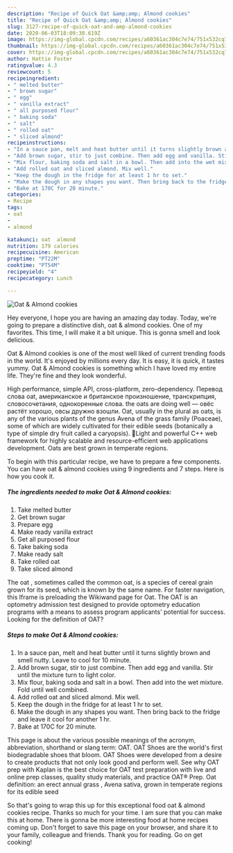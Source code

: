 ```yaml
---
description: "Recipe of Quick Oat &amp;amp; Almond cookies"
title: "Recipe of Quick Oat &amp;amp; Almond cookies"
slug: 3127-recipe-of-quick-oat-and-amp-almond-cookies
date: 2020-06-03T18:09:30.619Z
image: https://img-global.cpcdn.com/recipes/a60361ac304c7e74/751x532cq70/oat-almond-cookies-recipe-main-photo.jpg
thumbnail: https://img-global.cpcdn.com/recipes/a60361ac304c7e74/751x532cq70/oat-almond-cookies-recipe-main-photo.jpg
cover: https://img-global.cpcdn.com/recipes/a60361ac304c7e74/751x532cq70/oat-almond-cookies-recipe-main-photo.jpg
author: Hattie Foster
ratingvalue: 4.3
reviewcount: 5
recipeingredient:
- " melted butter"
- " brown sugar"
- " egg"
- " vanilla extract"
- " all purposed flour"
- " baking soda"
- " salt"
- " rolled oat"
- " sliced almond"
recipeinstructions:
- "In a sauce pan, melt and heat butter until it turns slightly brown and smell nutty. Leave to cool for 10 minute."
- "Add brown sugar, stir to just combine. Then add egg and vanilla. Stir until the mixture turn to light color."
- "Mix flour, baking soda and salt in a bowl. Then add into the wet mixture. Fold until well combined."
- "Add rolled oat and sliced almond. Mix well."
- "Keep the dough in the fridge for at least 1 hr to set."
- "Make the dough in any shapes you want. Then bring back to the fridge and leave it cool for another 1 hr."
- "Bake at 170C for 20 minute."
categories:
- Recipe
tags:
- oat
- 
- almond

katakunci: oat  almond 
nutrition: 179 calories
recipecuisine: American
preptime: "PT22M"
cooktime: "PT54M"
recipeyield: "4"
recipecategory: Lunch

---
```



![Oat &amp; Almond cookies](https://img-global.cpcdn.com/recipes/a60361ac304c7e74/751x532cq70/oat-almond-cookies-recipe-main-photo.jpg)

Hey everyone, I hope you are having an amazing day today. Today, we're going to prepare a distinctive dish, oat &amp; almond cookies. One of my favorites. This time, I will make it a bit unique. This is gonna smell and look delicious.

Oat &amp; Almond cookies is one of the most well liked of current trending foods in the world. It's enjoyed by millions every day. It is easy, it is quick, it tastes yummy. Oat &amp; Almond cookies is something which I have loved my entire life. They're fine and they look wonderful.

High performance, simple API, cross-platform, zero-dependency. Перевод слова oat, американское и британское произношение, транскрипция, словосочетания, однокоренные слова. the oats are doing well — овёс растёт хорошо, овсы дружно взошли. Oat, usually in the plural as oats, is any of the various plants of the genus Avena of the grass family (Poaceae), some of which are widely cultivated for their edible seeds (botanically a type of simple dry fruit called a caryopsis). 🌱Light and powerful C++ web framework for highly scalable and resource-efficient web applications development. Oats are best grown in temperate regions.


To begin with this particular recipe, we have to prepare a few components. You can have oat &amp; almond cookies using 9 ingredients and 7 steps. Here is how you cook it.

<!--inarticleads1-->

##### The ingredients needed to make Oat &amp; Almond cookies:

1. Take  melted butter
1. Get  brown sugar
1. Prepare  egg
1. Make ready  vanilla extract
1. Get  all purposed flour
1. Take  baking soda
1. Make ready  salt
1. Take  rolled oat
1. Take  sliced almond


The oat , sometimes called the common oat, is a species of cereal grain grown for its seed, which is known by the same name. For faster navigation, this Iframe is preloading the Wikiwand page for Oat. The OAT is an optometry admission test designed to provide optometry education programs with a means to assess program applicants&#39; potential for success. Looking for the definition of OAT? 

<!--inarticleads2-->

##### Steps to make Oat &amp; Almond cookies:

1. In a sauce pan, melt and heat butter until it turns slightly brown and smell nutty. Leave to cool for 10 minute.
1. Add brown sugar, stir to just combine. Then add egg and vanilla. Stir until the mixture turn to light color.
1. Mix flour, baking soda and salt in a bowl. Then add into the wet mixture. Fold until well combined.
1. Add rolled oat and sliced almond. Mix well.
1. Keep the dough in the fridge for at least 1 hr to set.
1. Make the dough in any shapes you want. Then bring back to the fridge and leave it cool for another 1 hr.
1. Bake at 170C for 20 minute.


This page is about the various possible meanings of the acronym, abbreviation, shorthand or slang term: OAT. OAT Shoes are the world&#39;s first biodegradable shoes that bloom. OAT Shoes were developed from a desire to create products that not only look good and perform well. See why OAT prep with Kaplan is the best choice for OAT test preparation with live and online prep classes, quality study materials, and practice OAT® Prep. Oat definition: an erect annual grass , Avena sativa, grown in temperate regions for its edible seed 

So that's going to wrap this up for this exceptional food oat &amp; almond cookies recipe. Thanks so much for your time. I am sure that you can make this at home. There is gonna be more interesting food at home recipes coming up. Don't forget to save this page on your browser, and share it to your family, colleague and friends. Thank you for reading. Go on get cooking!
